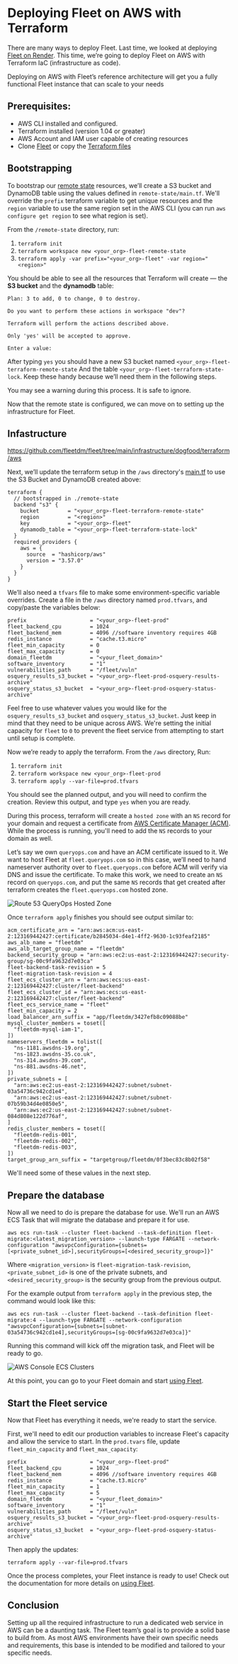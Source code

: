 # Deploying Fleet on AWS with Terraform

There are many ways to deploy Fleet. Last time, we looked at deploying [Fleet on Render](https://fleetdm.com/deploy/deploying-fleet-on-render). This time, we’re going to deploy Fleet on AWS with Terraform IaC (infrastructure as code).

Deploying on AWS with Fleet’s reference architecture will get you a fully functional Fleet instance that can scale to your needs

## Prerequisites:

- AWS CLI installed and configured.
- Terraform installed (version 1.04 or greater)
- AWS Account and IAM user capable of creating resources
- Clone [Fleet](https://github.com/fleetdm/fleet) or copy the [Terraform files](https://github.com/fleetdm/fleet/tree/main/infrastructure/dogfood/terraform/aws)

## Bootstrapping

To bootstrap our [remote state](https://www.terraform.io/docs/language/state/remote.html) resources, we’ll create a S3 bucket and DynamoDB table using the values defined in `remote-state/main.tf`. We'll override the `prefix` terraform variable to get unique resources and the `region` variable to use the same region set in the AWS CLI (you can run `aws configure get region` to see what region is set).

From the `/remote-state` directory, run:

1. `terraform init`
2. `terraform workspace new <your_org>-fleet-remote-state`
3. `terraform apply -var prefix="<your_org>-fleet" -var region="<region>"`

  You should be able to see all the resources that Terraform will create — the **S3 bucket** and the **dynamodb** table:

  ```
  Plan: 3 to add, 0 to change, 0 to destroy.

  Do you want to perform these actions in workspace "dev"?

  Terraform will perform the actions described above.

  Only 'yes' will be accepted to approve.

  Enter a value:
  ```

  After typing `yes` you should have a new S3 bucket named `<your_org>-fleet-terraform-remote-state` And the table `<your_org>-fleet-terraform-state-lock`. Keep these handy because we’ll need them in the following steps.

  You may see a warning during this process. It is safe to ignore. 

Now that the remote state is configured, we can move on to setting up the infrastructure for Fleet. 

## Infastructure
https://github.com/fleetdm/fleet/tree/main/infrastructure/dogfood/terraform/aws


Next, we’ll update the terraform setup in the `/aws` directory's [main.tf](https://github.com/fleetdm/fleet/tree/main/infrastructure/dogfood/terraform/aws/main.tf) to use the S3 Bucket and DynamoDB created above:

```
terraform {
  // bootstrapped in ./remote-state
  backend "s3" {
    bucket         = "<your_org>-fleet-terraform-remote-state"
    region         = "<region>"
    key            = "<your_org>-fleet"
    dynamodb_table = "<your_org>-fleet-terraform-state-lock"
  }
  required_providers {
    aws = {
      source  = "hashicorp/aws"
      version = "3.57.0"
    }
  }
}
```

We’ll also need a `tfvars` file to make some environment-specific variable overrides. Create a file in the `/aws` directory named `prod.tfvars`, and copy/paste the variables below:

```
prefix                    = "<your_org>-fleet-prod"
fleet_backend_cpu         = 1024
fleet_backend_mem         = 4096 //software inventory requires 4GB
redis_instance            = "cache.t3.micro"
fleet_min_capacity        = 0
fleet_max_capacity        = 0
domain_fleetdm            = "<your_fleet_domain>"
software_inventory        = "1"
vulnerabilities_path      = "/fleet/vuln"
osquery_results_s3_bucket = "<your_org>-fleet-prod-osquery-results-archive"
osquery_status_s3_bucket  = "<your_org>-fleet-prod-osquery-status-archive"
```

Feel free to use whatever values you would like for the `osquery_results_s3_bucket` and `osquery_status_s3_bucket`. Just keep in mind that they need to be unique across AWS. We're setting the initial capacity for `fleet` to `0` to prevent the fleet service from attempting to start until setup is complete. 

Now we’re ready to apply the terraform. From the `/aws` directory, Run:

1. `terraform init`
2. `terraform workspace new <your_org>-fleet-prod`
3. `terraform apply --var-file=prod.tfvars`

You should see the planned output, and you will need to confirm the creation. Review this output, and type `yes` when you are ready. 

During this process, terraform will create a `hosted zone` with an `NS` record for your domain and request a certificate from [AWS Certificate Manager (ACM)](https://aws.amazon.com/certificate-manager/). While the process is running, you'll need to add the `NS` records to your domain as well. 

Let’s say we own `queryops.com` and have an ACM certificate issued to it. We want to host Fleet at `fleet.queryops.com` so in this case, we’ll need to hand nameserver authority over to `fleet.queryops.com` before ACM will verify via DNS and issue the certificate. To make this work, we need to create an `NS` record on `queryops.com`, and put the same `NS` records that get created after terraform creates the `fleet.queryops.com` hosted zone.

![Route 53 QueryOps Hosted Zone](../website/assets/images/articles/deploying-fleet-on-aws-with-terraform-1-622x250@2x.png)

Once `terraform apply` finishes you should see output similar to:

```
acm_certificate_arn = "arn:aws:acm:us-east-2:123169442427:certificate/b2845034-d4e1-4ff2-9630-1c93feaf2185"
aws_alb_name = "fleetdm"
aws_alb_target_group_name = "fleetdm"
backend_security_group = "arn:aws:ec2:us-east-2:123169442427:security-group/sg-00c9fa9632d7e03ca"
fleet-backend-task-revision = 5
fleet-migration-task-revision = 4
fleet_ecs_cluster_arn = "arn:aws:ecs:us-east-2:123169442427:cluster/fleet-backend"
fleet_ecs_cluster_id = "arn:aws:ecs:us-east-2:123169442427:cluster/fleet-backend"
fleet_ecs_service_name = "fleet"
fleet_min_capacity = 2
load_balancer_arn_suffix = "app/fleetdm/3427efb8c09088be"
mysql_cluster_members = toset([
  "fleetdm-mysql-iam-1",
])
nameservers_fleetdm = tolist([
  "ns-1181.awsdns-19.org",
  "ns-1823.awsdns-35.co.uk",
  "ns-314.awsdns-39.com",
  "ns-881.awsdns-46.net",
])
private_subnets = [
  "arn:aws:ec2:us-east-2:123169442427:subnet/subnet-03a54736c942cd1e4",
  "arn:aws:ec2:us-east-2:123169442427:subnet/subnet-07b59b34d4e0850e5",
  "arn:aws:ec2:us-east-2:123169442427:subnet/subnet-084d808e122d776af",
]
redis_cluster_members = toset([
  "fleetdm-redis-001",
  "fleetdm-redis-002",
  "fleetdm-redis-003",
])
target_group_arn_suffix = "targetgroup/fleetdm/0f3bec83c8b02f58"
```

We'll need some of these values in the next step.

## Prepare the database

Now all we need to do is prepare the database for use. We'll run an AWS ECS Task that will migrate the database and prepare it for use.

```
aws ecs run-task --cluster fleet-backend --task-definition fleet-migrate:<latest_migration_version> --launch-type FARGATE --network-configuration "awsvpcConfiguration={subnets=[<private_subnet_id>],securityGroups=[<desired_security_group>]}"
```

Where `<migration_version>` is `fleet-migration-task-revision`, `<private_subnet_id>` is one of the private subnets, and `<desired_security_group>` is the security group from the previous output. 

For the example output from `terraform apply` in the previous step, the command would look like this:

```
aws ecs run-task --cluster fleet-backend --task-definition fleet-migrate:4 --launch-type FARGATE --network-configuration "awsvpcConfiguration={subnets=[subnet-03a54736c942cd1e4],securityGroups=[sg-00c9fa9632d7e03ca]}"
```

Running this command will kick off the migration task, and Fleet will be ready to go.

![AWS Console ECS Clusters](../website/assets/images/articles/deploying-fleet-on-aws-with-terraform-2-640x313@2x.png)

At this point, you can go to your Fleet domain and start [using Fleet](https://fleetdm.com/docs/using-fleet). 

## Start the Fleet service

Now that Fleet has everything it needs, we're ready to start the service. 

First, we'll need to edit our production variables to increase Fleet's capacity and allow the service to start. In the `prod.tvars` file, update `fleet_min_capacity` and `fleet_max_capacity`:

```
prefix                    = "<your_org>-fleet-prod"
fleet_backend_cpu         = 1024
fleet_backend_mem         = 4096 //software inventory requires 4GB
redis_instance            = "cache.t3.micro"
fleet_min_capacity        = 1
fleet_max_capacity        = 5
domain_fleetdm            = "<your_fleet_domain>"
software_inventory        = "1"
vulnerabilities_path      = "/fleet/vuln"
osquery_results_s3_bucket = "<your_org>-fleet-prod-osquery-results-archive"
osquery_status_s3_bucket  = "<your_org>-fleet-prod-osquery-status-archive"
```

Then apply the updates:

`terraform apply --var-file=prod.tfvars`

Once the process completes, your Fleet instance is ready to use! Check out the documentation for more details on [using Fleet](https://fleetdm.com/docs/using-fleet). 

## Conclusion

Setting up all the required infrastructure to run a dedicated web service in AWS can be a daunting task. The Fleet team’s goal is to provide a solid base to build from. As most AWS environments have their own specific needs and requirements, this base is intended to be modified and tailored to your specific needs.


<meta name="category" value="deploy">
<meta name="authorGitHubUsername" value="edwardsb">
<meta name="authorFullName" value="Ben Edwards">
<meta name="publishedOn" value="2021-11-30">
<meta name="articleTitle" value="Deploying Fleet on AWS with Terraform">
<meta name="articleImageUrl" value="../website/assets/images/articles/deploying-fleet-on-aws-with-terraform-cover-1600x900@2x.jpg">
